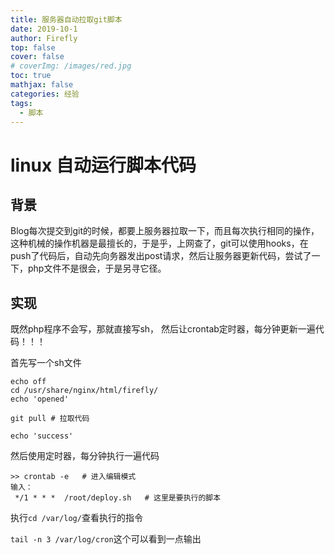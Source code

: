 ```yaml
---
title: 服务器自动拉取git脚本
date: 2019-10-1
author: Firefly
top: false
cover: false
# coverImg: /images/red.jpg
toc: true
mathjax: false
categories: 经验
tags:
  - 脚本
---
```



# linux 自动运行脚本代码


## 背景

Blog每次提交到git的时候，都要上服务器拉取一下，而且每次执行相同的操作，这种机械的操作机器是最擅长的，于是乎，上网查了，git可以使用hooks，在push了代码后，自动先向务器发出post请求，然后让服务器更新代码，尝试了一下，php文件不是很会，于是另寻它径。

## 实现

既然php程序不会写，那就直接写sh， 然后让crontab定时器，每分钟更新一遍代码！！！

首先写一个sh文件

```
echo off
cd /usr/share/nginx/html/firefly/
echo 'opened'

git pull # 拉取代码

echo 'success'
```

然后使用定时器，每分钟执行一遍代码

```
>> crontab -e   # 进入编辑模式
输入：
 */1 * * *  /root/deploy.sh   # 这里是要执行的脚本
```


执行```cd /var/log/```查看执行的指令

```tail -n 3 /var/log/cron```这个可以看到一点输出


